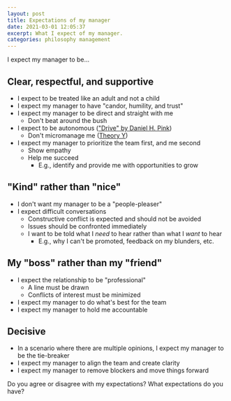```yaml
---
layout: post
title: Expectations of my manager
date: 2021-03-01 12:05:37
excerpt: What I expect of my manager.
categories: philosophy management
---
```


I expect my manager to be...

## Clear, respectful, and supportive

- I expect to be treated like an adult and not a child
- I expect my manager to have "candor, humility, and trust"
- I expect my manager to be direct and straight with me
  - Don't beat around the bush
- I expect to be autonomous (["Drive" by Daniel H. Pink](https://www.danpink.com/books/drive/))
  - Don't micromanage me ([Theory Y](https://wikipedia.org/wiki/Theory_X_and_Theory_Y#Theory_Y))
- I expect my manager to prioritize the team first, and me second
  - Show empathy
  - Help me succeed
    - E.g., identify and provide me with opportunities to grow

## "Kind" rather than "nice"

- I don't want my manager to be a "people-pleaser"
- I expect difficult conversations
  - Constructive conflict is expected and should not be avoided
  - Issues should be confronted immediately
  - I want to be told what I _need_ to hear rather than what I _want_ to hear
    - E.g., why I can't be promoted, feedback on my blunders, etc.

## My "boss" rather than my "friend"

- I expect the relationship to be "professional"
  - A line must be drawn
  - Conflicts of interest must be minimized
- I expect my manager to do what's best for the team
- I expect my manager to hold me accountable

## Decisive

- In a scenario where there are multiple opinions, I expect my manager to be the tie-breaker
- I expect my manager to align the team and create clarity
- I expect my manager to remove blockers and move things forward

Do you agree or disagree with my expectations? What expectations do you have?
